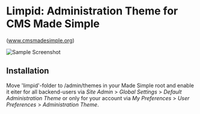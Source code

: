 # Limpid: Administration Theme for CMS Made Simple
(www.cmsmadesimple.org)

![Sample Screenshot](http://stuff.imeos.com/limpid1.0-preview.png)

## Installation

Move 'limpid'-folder to /admin/themes in your Made Simple root and enable it eiter for all backend-users via *Site Admin* > *Global Settings* > *Default Administration Theme* or only for your account via *My Preferences* > *User Preferences* > *Administration Theme*.